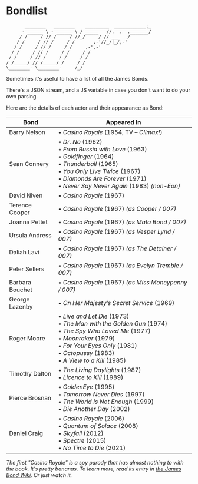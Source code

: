 # Bondlist

```
       ________   ________    _________  ____________;_
      - ______ \ - ______ \ / _____   //.  .  ._______/
     / /     / // /     / //_/     / // ___   /
    / /     / // /     / /       .-'//_/|_/,-'
   / /     / // /     / /     .-'.-'
  / /     / // /     / /     / /
 / /     / // /     / /     / /
/ /_____/ // /_____/ /     / /
\________- \________-     /_/
```

Sometimes it's useful to have a list of all the James Bonds.

There's a JSON stream, and a JS variable in case you don't want to do your own parsing. 

Here are the details of each actor and their appearance as Bond:

| Bond                | Appeared In                                                                                                                                                                                                                   |
|---------------------|-------------------------------------------------------------------------------------------------------------------------------------------------------------------------------------------------------------------------------|
| Barry Nelson        | • *Casino Royale* (1954, TV – *Climax!*)                                                                                                                                                                                      |
| Sean Connery        | • *Dr. No* (1962)<br>• *From Russia with Love* (1963)<br>• *Goldfinger* (1964)<br>• *Thunderball* (1965)<br>• *You Only Live Twice* (1967)<br>• *Diamonds Are Forever* (1971)<br>• *Never Say Never Again* (1983) *(non-Eon)* |
| David Niven         | • *Casino Royale* (1967)                                                                                                                                                                                                      |
| Terence Cooper      | • *Casino Royale* (1967) *(as Cooper / 007)*                                                                                                                                                                                  |
| Joanna Pettet       | • *Casino Royale* (1967) *(as Mata Bond / 007)*                                                                                                                                                                               |
| Ursula Andress      | • *Casino Royale* (1967) *(as Vesper Lynd / 007)*                                                                                                                                                                             |
| Daliah Lavi         | • *Casino Royale* (1967) *(as The Detainer / 007)*                                                                                                                                                                            |
| Peter Sellers       | • *Casino Royale* (1967) *(as Evelyn Tremble / 007)*                                                                                                                                                                          |
| Barbara Bouchet     | • *Casino Royale* (1967) *(as Miss Moneypenny / 007)*                                                                                                                                                                         |
| George Lazenby      | • *On Her Majesty’s Secret Service* (1969)                                                                                                                                                                                    |
| Roger Moore         | • *Live and Let Die* (1973)<br>• *The Man with the Golden Gun* (1974)<br>• *The Spy Who Loved Me* (1977)<br>• *Moonraker* (1979)<br>• *For Your Eyes Only* (1981)<br>• *Octopussy* (1983)<br>• *A View to a Kill* (1985)      |
| Timothy Dalton      | • *The Living Daylights* (1987)<br>• *Licence to Kill* (1989)                                                                                                                                                                 |
| Pierce Brosnan      | • *GoldenEye* (1995)<br>• *Tomorrow Never Dies* (1997)<br>• *The World Is Not Enough* (1999)<br>• *Die Another Day* (2002)                                                                                                    |
| Daniel Craig        | • *Casino Royale* (2006)<br>• *Quantum of Solace* (2008)<br>• *Skyfall* (2012)<br>• *Spectre* (2015)<br>• *No Time to Die* (2021)                                                                                             |

*The first "Casino Royale" is a spy parody that has almost nothing to with the book. It's pretty bananas. To learn more, read its entry in [the James Bond Wiki](https://jamesbond.fandom.com/wiki/Casino_Royale_(1967_film)). Or just watch it.*